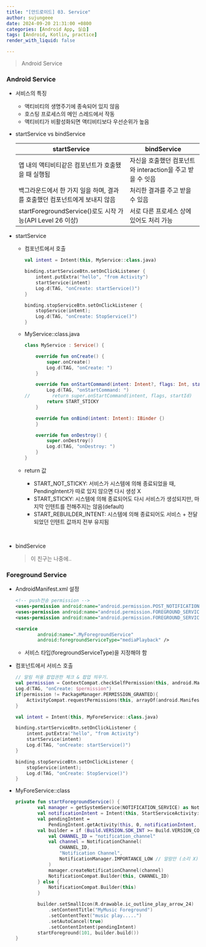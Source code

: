 ```yaml
---
title: "[안드로이드] 03. Service"
author: sujungeee
date: 2024-09-20 21:31:00 +0800
categories: [Android App, 실습]
tags: [Android, Kotlin, practice]
render_with_liquid: false

---
```


> Android Service



### Android Service

- 서비스의 특징
  - 액티비티의 생명주기에 종속되어 있지 않음
  - 호스팅 프로세스의 메인 스레드에서 작동
  - 액티비티가 비활성화되면 액티비티보다 우선순위가 높음



- startService vs bindService

  | startService                                                 | bindService                                                |
  | ------------------------------------------------------------ | ---------------------------------------------------------- |
  | 앱 내의 액티비티같은 컴포넌트가 호출됐을 때 실행됨           | 자신을 호출했던 컴포넌트와 interaction을 주고 받을 수 잇음 |
  | 백그라운드에서 한 가지 일을 하며, 결과를 호출했던 컴포넌트에게 보내지 않음 | 처리한 결과를 주고 받을 수 있음                            |
  | startForegroundService()로도 시작 가능(API Level 26 이상)    | 서로 다른 프로세스 상에 있어도 처리 가능                   |



- startService

  - 컴포넌트에서 호출

    ```kotlin
    val intent = Intent(this, MyService::class.java)
    
    binding.startServiceBtn.setOnClickListener {
        intent.putExtra("hello", "from Activity")
        startService(intent)
        Log.d(TAG, "onCreate: startService()")
    }
    
    binding.stopServiceBtn.setOnClickListener {
        stopService(intent);
        Log.d(TAG, "onCreate: StopService()")
    }
    ```

  - MyService::class.java

    ```kotlin
    class MyService : Service() {
    
        override fun onCreate() {
            super.onCreate()
            Log.d(TAG, "onCreate: ")
        }
    
        override fun onStartCommand(intent: Intent?, flags: Int, startId: Int): Int {
            Log.d(TAG, "onStartCommand: ")
    //        return super.onStartCommand(intent, flags, startId)
            return START_STICKY
        }
    
        override fun onBind(intent: Intent): IBinder {)
        }
    
        override fun onDestroy() {
            super.onDestroy()
            Log.d(TAG, "onDestroy: ")
        }
    }
    ```

  - return 값

    - START_NOT_STICKY: 서비스가 시스템에 의해 종료되었을 때, PendingIntent가 따로 있지 않으면 다시 생성 X
    - START_STICKY: 시스템에 의해 종료되어도 다시 서비스가 생성되지만, 마지막 인텐트를 전해주지는 않음(default)
    - START_REBUILDER_INTENT: 시스템에 의해 종료되어도 서비스 + 전달되었던 인텐트 값까지 전부 유지됨

​	

- bindService

  > 이 친구는 나중에..



### Foreground Service

- AndroidManifest.xml 설정

  ```xml
  <!-- push전송 permission -->
  <uses-permission android:name="android.permission.POST_NOTIFICATIONS" /> <!-- foreground 서비스 권한 -->
  <uses-permission android:name="android.permission.FOREGROUND_SERVICE" />
  <uses-permission android:name="android.permission.FOREGROUND_SERVICE_MEDIA_PLAYBACK" />
  
  <service
          android:name=".MyForegroundService"
          android:foregroundServiceType="mediaPlayback" />
  ```

  - 서비스 타입(foregroundServiceType)을 지정해야 함



- 컴포넌트에서 서비스 호출

  ```kotlin
  // 알림 허용 팝업권한 체크 & 팝업 띄우기.
  val permission = ContextCompat.checkSelfPermission(this, android.Manifest.permission.POST_NOTIFICATIONS)
  Log.d(TAG, "onCreate: $permission")
  if(permission != PackageManager.PERMISSION_GRANTED){
      ActivityCompat.requestPermissions(this, arrayOf(android.Manifest.permission.POST_NOTIFICATIONS), 100)
  }
  
  val intent = Intent(this, MyForeService::class.java)
  
  binding.startServiceBtn.setOnClickListener {
      intent.putExtra("hello", "from Activity")
      startService(intent)
      Log.d(TAG, "onCreate: startService()")
  }
  
  binding.stopServiceBtn.setOnClickListener {
      stopService(intent);
      Log.d(TAG, "onCreate: StopService()")
  }
  ```

  

- MyForeService::class

  ```kotlin
  private fun startForegroundService() {
          val manager = getSystemService(NOTIFICATION_SERVICE) as NotificationManager
          val notificationIntent = Intent(this, StartServiceActivity::class.java)
          val pendingIntent =
              PendingIntent.getActivity(this, 0, notificationIntent, PendingIntent.FLAG_IMMUTABLE)
          val builder = if (Build.VERSION.SDK_INT >= Build.VERSION_CODES.O) {
              val CHANNEL_ID = "notification_channel"
              val channel = NotificationChannel(
                  CHANNEL_ID,
                  "Notification Channel",
                  NotificationManager.IMPORTANCE_LOW // 알람만 (소리 X)
              )
              manager.createNotificationChannel(channel)
              NotificationCompat.Builder(this, CHANNEL_ID)
          } else {
              NotificationCompat.Builder(this)
          }
  
          builder.setSmallIcon(R.drawable.ic_outline_play_arrow_24)
              .setContentTitle("MyMusic Foreground")
              .setContentText("music play.....")
              .setAutoCancel(true)
              .setContentIntent(pendingIntent)
          startForeground(101, builder.build())
  }
  ```

  
